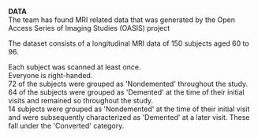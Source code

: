  **DATA** <br>
The team has found MRI related data that was generated by the Open Access Series of Imaging Studies (OASIS) project <br>

The dataset consists of a longitudinal MRI data of 150 subjects aged 60 to 96. <br>

Each subject was scanned at least once. <br>
Everyone is right-handed. <br>
72 of the subjects were grouped as 'Nondemented' throughout the study. <br>
64 of the subjects were grouped as 'Demented' at the time of their initial visits and remained so throughout the study. <br>
14 subjects were grouped as 'Nondemented' at the time of their initial visit and were subsequently characterized as 'Demented' at a later visit. These fall under the 'Converted' category. <br>
